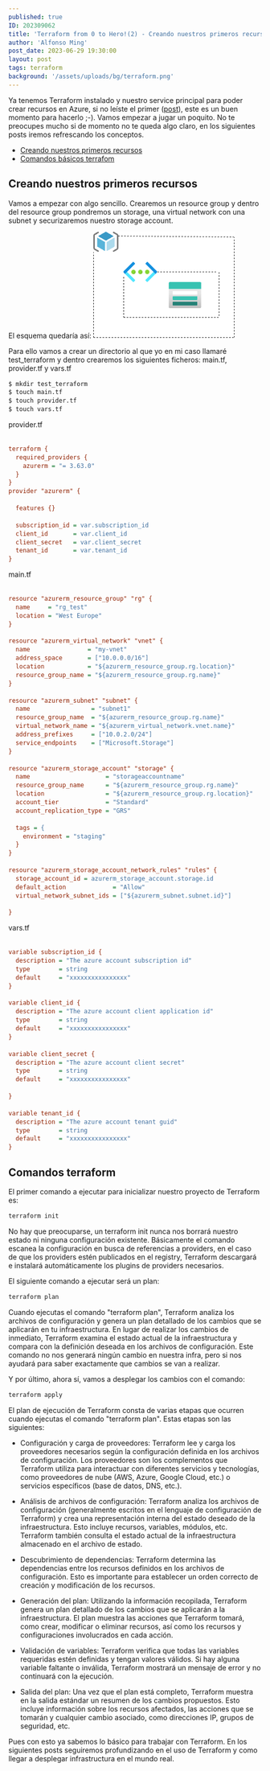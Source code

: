 ```yaml
---
published: true
ID: 202309062
title: 'Terraform from 0 to Hero!(2) - Creando nuestros primeros recursos - '
author: 'Alfonso Ming'
post_date: 2023-06-29 19:30:00
layout: post
tags: terraform
background: '/assets/uploads/bg/terraform.png'
---
```


Ya tenemos Terraform instalado y nuestro service principal para poder crear recursos en Azure, si no leíste el primer ([post](https://aming27.github.io/2023/06/29/Terraform-from-0-to-hero(1)/)), este es un buen momento para hacerlo ;-). Vamos empezar a jugar un poquito.
No te preocupes mucho si de momento no te queda algo claro, en los siguientes posts iremos refrescando los conceptos.

<!--break-->


  - [Creando nuestros primeros recursos](#creando-nuestros-primeros-recursos)
  - [Comandos básicos terrafom](#comandos-terraform)

## Creando nuestros primeros recursos

Vamos a empezar con algo sencillo. Crearemos un resource group y dentro del resource group pondremos un storage, una virtual network con una subnet y securizaremos nuestro storage account.

El esquema quedaría así:
![Terraform](/assets/uploads/bg/diagram.png)

Para ello vamos a crear un directorio al que yo en mi caso llamaré test_terraform y dentro crearemos los siguientes ficheros: main.tf, provider.tf y vars.tf 

```bash
$ mkdir test_terraform 
$ touch main.tf
$ touch provider.tf
$ touch vars.tf
```
provider.tf

```ini

terraform {
  required_providers {
    azurerm = "= 3.63.0"
  }
}
provider "azurerm" {

  features {}

  subscription_id = var.subscription_id
  client_id       = var.client_id
  client_secret   = var.client_secret
  tenant_id       = var.tenant_id
}
```
main.tf

```ini

resource "azurerm_resource_group" "rg" {
  name     = "rg_test"
  location = "West Europe"
}

resource "azurerm_virtual_network" "vnet" {
  name                = "my-vnet"
  address_space       = ["10.0.0.0/16"]
  location            = "${azurerm_resource_group.rg.location}"
  resource_group_name = "${azurerm_resource_group.rg.name}"
}

resource "azurerm_subnet" "subnet" {
  name                 = "subnet1"
  resource_group_name  = "${azurerm_resource_group.rg.name}"
  virtual_network_name = "${azurerm_virtual_network.vnet.name}"
  address_prefixes     = ["10.0.2.0/24"]
  service_endpoints    = ["Microsoft.Storage"]
}

resource "azurerm_storage_account" "storage" {
  name                     = "storageaccountname"
  resource_group_name      = "${azurerm_resource_group.rg.name}"
  location                 = "${azurerm_resource_group.rg.location}"
  account_tier             = "Standard"
  account_replication_type = "GRS"

  tags = {
    environment = "staging"
  }
}

resource "azurerm_storage_account_network_rules" "rules" {
  storage_account_id = azurerm_storage_account.storage.id
  default_action             = "Allow"
  virtual_network_subnet_ids = ["${azurerm_subnet.subnet.id}"]

}
```
vars.tf

```ini

variable subscription_id {
  description = "The azure account subscription id"
  type        = string
  default     = "xxxxxxxxxxxxxxxx"
}

variable client_id {
  description = "The azure account client application id"
  type        = string
  default     = "xxxxxxxxxxxxxxxx"
}

variable client_secret {
  description = "The azure account client secret"
  type        = string
  default     = "xxxxxxxxxxxxxxxx"

}

variable tenant_id {
  description = "The azure account tenant guid"
  type        = string
  default     = "xxxxxxxxxxxxxxxx"
}

```



## Comandos terraform

El primer comando a ejecutar para inicializar nuestro proyecto de Terraform es:

```bash
terraform init
```
No hay que preocuparse, un terraform init nunca nos borrará nuestro estado ni ninguna configuración existente. Básicamente el comando escanea la configuración en busca de referencias a providers, en el caso de que los providers estén publicados en el registry, Terraform descargará e instalará automáticamente los plugins de providers necesarios.


El siguiente comando a ejecutar será un plan:

```bash
terraform plan
```

Cuando ejecutas el comando "terraform plan", Terraform analiza los archivos de configuración y genera un plan detallado de los cambios que se aplicarán en tu infraestructura. En lugar de realizar los cambios de inmediato, Terraform examina el estado actual de la infraestructura y compara con la definición deseada en los archivos de configuración. Este comando no nos generará ningún cambio en nuestra infra, pero si nos ayudará para saber exactamente que cambios se van a realizar.

Y por último, ahora sí, vamos a desplegar los cambios con el comando:

```bash
terraform apply
```

El plan de ejecución de Terraform consta de varias etapas que ocurren cuando ejecutas el comando "terraform plan". Estas etapas son las siguientes:

- Configuración y carga de proveedores: Terraform lee y carga los proveedores necesarios según la configuración definida en los archivos de configuración. Los proveedores son los complementos que Terraform utiliza para interactuar con diferentes servicios y tecnologías, como proveedores de nube (AWS, Azure, Google Cloud, etc.) o servicios específicos (base de datos, DNS, etc.).

- Análisis de archivos de configuración: Terraform analiza los archivos de configuración (generalmente escritos en el lenguaje de configuración de Terraform) y crea una representación interna del estado deseado de la infraestructura. Esto incluye recursos, variables, módulos, etc. Terraform también consulta el estado actual de la infraestructura almacenado en el archivo de estado.

- Descubrimiento de dependencias: Terraform determina las dependencias entre los recursos definidos en los archivos de configuración. Esto es importante para establecer un orden correcto de creación y modificación de los recursos.

- Generación del plan: Utilizando la información recopilada, Terraform genera un plan detallado de los cambios que se aplicarán a la infraestructura. El plan muestra las acciones que Terraform tomará, como crear, modificar o eliminar recursos, así como los recursos y configuraciones involucrados en cada acción.

- Validación de variables: Terraform verifica que todas las variables requeridas estén definidas y tengan valores válidos. Si hay alguna variable faltante o inválida, Terraform mostrará un mensaje de error y no continuará con la ejecución.

- Salida del plan: Una vez que el plan está completo, Terraform muestra en la salida estándar un resumen de los cambios propuestos. Esto incluye información sobre los recursos afectados, las acciones que se tomarán y cualquier cambio asociado, como direcciones IP, grupos de seguridad, etc.

Pues con esto ya sabemos lo básico para trabajar con Terraform. En los siguientes posts seguiremos profundizando en el uso de Terraform y como llegar a desplegar infrastructura en el mundo real.





